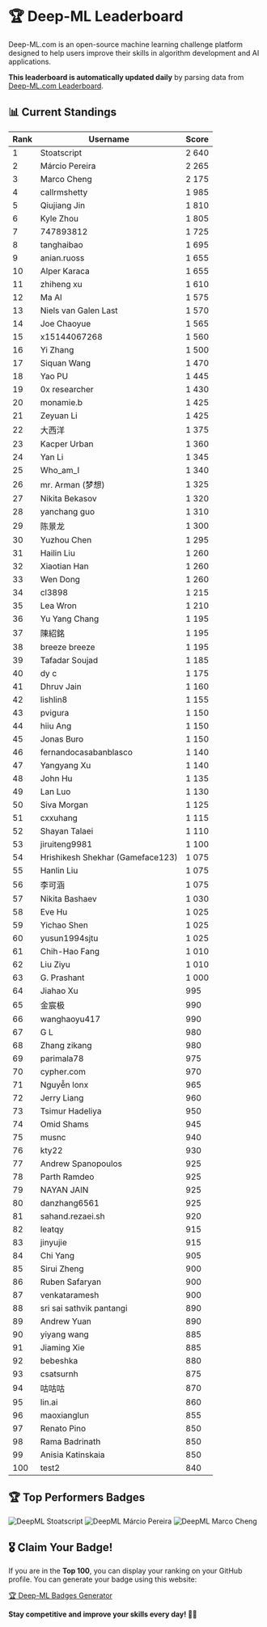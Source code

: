 # 🏆 Deep-ML Leaderboard

Deep-ML.com is an open-source machine learning challenge platform designed to help users improve their skills in algorithm development and AI applications.  

**This leaderboard is automatically updated daily** by parsing data from [Deep-ML.com Leaderboard](https://www.deep-ml.com/leaderboard).  

## 📊 Current Standings  

<!-- LEADERBOARD_START -->
| Rank | Username | Score |
|------|---------|-------|
| 1 | Stoatscript | 2 640 |
| 2 | Márcio Pereira | 2 265 |
| 3 | Marco Cheng | 2 175 |
| 4 | callrmshetty | 1 985 |
| 5 | Qiujiang Jin | 1 810 |
| 6 | Kyle Zhou | 1 805 |
| 7 | 747893812 | 1 725 |
| 8 | tanghaibao | 1 695 |
| 9 | anian.ruoss | 1 655 |
| 10 | Alper Karaca | 1 655 |
| 11 | zhiheng xu | 1 610 |
| 12 | Ma Al | 1 575 |
| 13 | Niels van Galen Last | 1 570 |
| 14 | Joe Chaoyue | 1 565 |
| 15 | x15144067268 | 1 560 |
| 16 | Yi Zhang | 1 500 |
| 17 | Siquan Wang | 1 470 |
| 18 | Yao PU | 1 445 |
| 19 | 0x researcher | 1 430 |
| 20 | monamie.b | 1 425 |
| 21 | Zeyuan Li | 1 425 |
| 22 | 大西洋 | 1 375 |
| 23 | Kacper Urban | 1 360 |
| 24 | Yan Li | 1 345 |
| 25 | Who_am_I | 1 340 |
| 26 | mr. Arman (梦想) | 1 325 |
| 27 | Nikita Bekasov | 1 320 |
| 28 | yanchang guo | 1 310 |
| 29 | 陈景龙 | 1 300 |
| 30 | Yuzhou Chen | 1 295 |
| 31 | Hailin Liu | 1 260 |
| 32 | Xiaotian Han | 1 260 |
| 33 | Wen Dong | 1 260 |
| 34 | cl3898 | 1 215 |
| 35 | Lea Wron | 1 210 |
| 36 | Yu Yang Chang | 1 195 |
| 37 | 陳紹銘 | 1 195 |
| 38 | breeze breeze | 1 195 |
| 39 | Tafadar Soujad | 1 185 |
| 40 | dy c | 1 175 |
| 41 | Dhruv Jain | 1 160 |
| 42 | lishlin8 | 1 155 |
| 43 | pvigura | 1 150 |
| 44 | hiiu Ang | 1 150 |
| 45 | Jonas Buro | 1 150 |
| 46 | fernandocasabanblasco | 1 140 |
| 47 | Yangyang Xu | 1 140 |
| 48 | John Hu | 1 135 |
| 49 | Lan Luo | 1 130 |
| 50 | Siva Morgan | 1 125 |
| 51 | cxxuhang | 1 115 |
| 52 | Shayan Talaei | 1 110 |
| 53 | jiruiteng9981 | 1 100 |
| 54 | Hrishikesh Shekhar (Gameface123) | 1 075 |
| 55 | Hanlin Liu | 1 075 |
| 56 | 李可涵 | 1 075 |
| 57 | Nikita Bashaev | 1 030 |
| 58 | Eve Hu | 1 025 |
| 59 | Yichao Shen | 1 025 |
| 60 | yusun1994sjtu | 1 025 |
| 61 | Chih-Hao Fang | 1 010 |
| 62 | Liu Ziyu | 1 010 |
| 63 | G. Prashant | 1 000 |
| 64 | Jiahao Xu | 995 |
| 65 | 金宸极 | 990 |
| 66 | wanghaoyu417 | 990 |
| 67 | G L | 980 |
| 68 | Zhang zikang | 980 |
| 69 | parimala78 | 975 |
| 70 | cypher.com | 970 |
| 71 | Nguyễn lonx | 965 |
| 72 | Jerry Liang | 960 |
| 73 | Tsimur Hadeliya | 950 |
| 74 | Omid Shams | 945 |
| 75 | musnc | 940 |
| 76 | kty22 | 930 |
| 77 | Andrew Spanopoulos | 925 |
| 78 | Parth Ramdeo | 925 |
| 79 | NAYAN JAIN | 925 |
| 80 | danzhang6561 | 925 |
| 81 | sahand.rezaei.sh | 920 |
| 82 | leatqy | 915 |
| 83 | jinyujie | 915 |
| 84 | Chi Yang | 905 |
| 85 | Sirui Zheng | 900 |
| 86 | Ruben Safaryan | 900 |
| 87 | venkataramesh | 900 |
| 88 | sri sai sathvik pantangi | 890 |
| 89 | Andrew Yuan | 890 |
| 90 | yiyang wang | 885 |
| 91 | Jiaming Xie | 885 |
| 92 | bebeshka | 880 |
| 93 | csatsurnh | 875 |
| 94 | 咕咕咕 | 870 |
| 95 | lin.ai | 860 |
| 96 | maoxianglun | 855 |
| 97 | Renato Pino | 850 |
| 98 | Rama Badrinath | 850 |
| 99 | Anisia Katinskaia | 850 |
| 100 | test2 | 840 |
<!-- LEADERBOARD_END -->

## 🏆 Top Performers Badges

<!-- BADGES_START -->
![DeepML Stoatscript](https://img.shields.io/badge/dynamic/json?url=https%3A%2F%2Fraw.githubusercontent.com%2Fsilvermete0r%2Fdeepml-top%2Fmain%2Fbadges.json&query=%24.Stoatscript.label&prefix=Rank%20&style=for-the-badge&label=%F0%9F%9A%80%20DeepML&color=blue&link=https%3A%2F%2Fwww.deep-ml.com%2Fleaderboard)
![DeepML Márcio Pereira](https://img.shields.io/badge/dynamic/json?url=https%3A%2F%2Fraw.githubusercontent.com%2Fsilvermete0r%2Fdeepml-top%2Fmain%2Fbadges.json&query=%24.M%C3%A1rcio%20Pereira.label&prefix=Rank%20&style=for-the-badge&label=%F0%9F%9A%80%20DeepML&color=blue&link=https%3A%2F%2Fwww.deep-ml.com%2Fleaderboard)
![DeepML Marco Cheng](https://img.shields.io/badge/dynamic/json?url=https%3A%2F%2Fraw.githubusercontent.com%2Fsilvermete0r%2Fdeepml-top%2Fmain%2Fbadges.json&query=%24.Marco%20Cheng.label&prefix=Rank%20&style=for-the-badge&label=%F0%9F%9A%80%20DeepML&color=blue&link=https%3A%2F%2Fwww.deep-ml.com%2Fleaderboard)
<!-- BADGES_END -->

## 🎖 Claim Your Badge!  

If you are in the **Top 100**, you can display your ranking on your GitHub profile. You can generate your badge using this website:

[🏆 Deep-ML Badges Generator](#)

**Stay competitive and improve your skills every day! 🚀🔥**